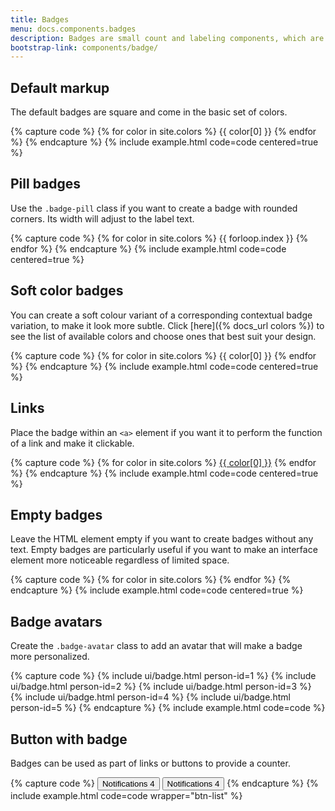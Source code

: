 ```yaml
---
title: Badges
menu: docs.components.badges
description: Badges are small count and labeling components, which are used to add extra information to an interface element. You can use them to draw users' attention to a new element, notify about unread messages or provide any kind of additional info.
bootstrap-link: components/badge/
---
```



## Default markup

The default badges are square and come in the basic set of colors. 

{% capture code %}
{% for color in site.colors %}
<span class="badge bg-{{ color[0] }}">{{ color[0] }}</span>
{% endfor %}
{% endcapture %}
{% include example.html code=code centered=true %}


## Pill badges

Use the `.badge-pill` class if you want to create a badge with rounded corners. Its width will adjust to the label text.

{% capture code %}
{% for color in site.colors %}
<span class="badge badge-pill bg-{{ color[0] }}">{{ forloop.index }}</span>
{% endfor %}
{% endcapture %}
{% include example.html code=code centered=true %}


## Soft color badges

You can create a soft colour variant of a corresponding contextual badge variation, to make it look more subtle. Click [here]({% docs_url colors %}) to see the list of available colors and choose ones that best suit your design.

{% capture code %}
{% for color in site.colors %}
<span class="badge bg-{{ color[0] }}-lt">{{ color[0] }}</span>
{% endfor %}
{% endcapture %}
{% include example.html code=code centered=true %}


## Links

Place the badge within an `<a>` element if you want it to perform the function of a link and make it clickable.

{% capture code %}
{% for color in site.colors %}
<a href="#" class="badge bg-{{ color[0] }}">{{ color[0] }}</a>
{% endfor %}
{% endcapture %}
{% include example.html code=code centered=true %}


## Empty badges

Leave the HTML element empty if you want to create badges without any text. Empty badges are particularly useful if you want to make an interface element more noticeable regardless of limited space.

{% capture code %}
{% for color in site.colors %}
<a href="#" class="badge bg-{{ color[0] }}"></a>
{% endfor %}
{% endcapture %}
{% include example.html code=code centered=true %}


## Badge avatars

Create the `.badge-avatar` class to add an avatar that will make a badge more personalized.

{% capture code %}
{% include ui/badge.html person-id=1 %}
{% include ui/badge.html person-id=2 %}
{% include ui/badge.html person-id=3 %}
{% include ui/badge.html person-id=4 %}
{% include ui/badge.html person-id=5 %}
{% endcapture %}
{% include example.html code=code %}

## Button with badge

Badges can be used as part of links or buttons to provide a counter.

{% capture code %}
<button type="button" class="btn">
  Notifications <span class="badge bg-red ms-2">4</span>
</button>
<button type="button" class="btn">
  Notifications <span class="badge bg-green ms-2">4</span>
</button>
{% endcapture %}
{% include example.html code=code wrapper="btn-list" %}